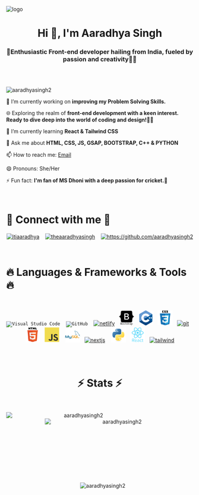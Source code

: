 ![logo](https://camo.githubusercontent.com/48ec00ed4c84e771db4a1db90b56352923a8d644452a32b434d68e97006c9337/68747470733a2f2f63686b736b696c6c732e636f6d2f77702d636f6e74656e742f75706c6f6164732f323032302f30342f504e432d416e696d617465642d42616e6e6572732e676966)
<h1 align="center">Hi 👋, I'm Aaradhya Singh</h1>
<h3 align="center">🚀Enthusiastic Front-end developer hailing from India, fueled by passion and creativity👩‍💻</h3>
<br><br>
<p align="left"> <img src="https://komarev.com/ghpvc/?username=aaradhyasingh2&label=Profile%20views&color=0e75b6&style=flat" alt="aaradhyasingh2" width="200"/></p>

🔭 I’m currently working on **improving my Problem Solving Skills.**

🌐 Exploring the realm of **front-end development with a keen interest. Ready to dive deep into the world of coding and design!👨‍💻**

🌱 I’m currently learning **React & Tailwind CSS**

💬 Ask me about **HTML, CSS, JS, GSAP, BOOTSTRAP, C++ & PYTHON**

📫 How to reach me: <a href="mailto: aaradhyas438@gmail.com">Email</a>
  
😄 Pronouns: She/Her

⚡ Fun fact: **I'm fan of MS Dhoni with a deep passion for cricket.🏏**
<br><br><br>
<h1 align="left">📧 Connect with me 📧</h1>
<p align="center">
<a href="https://twitter.com/itiaaradhya" target="blank"><img align="center" src="https://raw.githubusercontent.com/rahuldkjain/github-profile-readme-generator/master/src/images/icons/Social/twitter.svg" alt="itiaaradhya" height="30" width="40" /></a>&nbsp;&nbsp;&nbsp;
<a href="https://linkedin.com/in/theaaradhyasingh" target="blank"><img align="center" src="https://raw.githubusercontent.com/rahuldkjain/github-profile-readme-generator/master/src/images/icons/Social/linked-in-alt.svg" alt="theaaradhyasingh" height="30" width="40" /></a>&nbsp;&nbsp;&nbsp;
<a href="https://github.com/aaradhyasingh2" target="_blank"><img src="https://encrypted-tbn0.gstatic.com/images?q=tbn:ANd9GcRrjM9papizTbbsCBFN17Zu2SLi5oNIpSq4WQ&usqp=CAU" alt="https://github.com/aaradhyasingh2" height="40" align="center"/></a>
</p>
<br/>
<h1 align="left">🔥 Languages & Frameworks & Tools 🔥</h1>
<br>
<p align="Center">
  <code><img title="Visual Studio Code" height="30" src="https://w7.pngwing.com/pngs/905/947/png-transparent-microsoft-visual-studio-code-alt-macos-bigsur-icon-thumbnail.png"></code>&nbsp;&nbsp;&nbsp;
   <code><img title="GitHub" height="30" src="https://encrypted-tbn0.gstatic.com/images?q=tbn:ANd9GcRrjM9papizTbbsCBFN17Zu2SLi5oNIpSq4WQ&usqp=CAU"></code>&nbsp;&nbsp;&nbsp;
<a href="https://netlify.org/" target="_blank"><img title="Netlify" src="https://camo.githubusercontent.com/92dde1e7c42c013a5fce4dfeee0843f06710bfd38a610885e33a273c7eca0d22/68747470733a2f2f696d672e736869656c64732e696f2f62616467652f4e65746c6966792d3030433742373f7374796c653d666f722d7468652d6261646765266c6f676f3d6e65746c696679266c6f676f436f6c6f723d7768697465" alt="netlify" width="45" height="30"/></a>&nbsp;&nbsp;&nbsp;<a href="https://getbootstrap.com" target="_blank" rel="noreferrer"><img title="Bootstrap" src="https://raw.githubusercontent.com/devicons/devicon/master/icons/bootstrap/bootstrap-plain-wordmark.svg" alt="bootstrap" width="40" height="40"/></a>&nbsp;&nbsp;&nbsp;<a href="https://www.w3schools.com/cpp/" target="_blank" rel="noreferrer"><img title="C++" src="https://raw.githubusercontent.com/devicons/devicon/master/icons/cplusplus/cplusplus-original.svg" alt="cplusplus" width="40" height="40"/></a>&nbsp;&nbsp;&nbsp;<a href="https://www.w3schools.com/css/" target="_blank" rel="noreferrer"><img title="CSS3" src="https://raw.githubusercontent.com/devicons/devicon/master/icons/css3/css3-original-wordmark.svg" alt="css3" width="40" height="40"/></a>&nbsp;&nbsp;&nbsp;<a href="https://git-scm.com/" target="_blank" rel="noreferrer"><img title="Git" src="https://www.vectorlogo.zone/logos/git-scm/git-scm-icon.svg" alt="git" width="40" height="40"/></a>&nbsp;&nbsp;&nbsp;<a href="https://www.w3.org/html/" target="_blank" rel="noreferrer"><img title="HTML5" src="https://raw.githubusercontent.com/devicons/devicon/master/icons/html5/html5-original-wordmark.svg" alt="html5" width="40" height="40"/></a>&nbsp;&nbsp;&nbsp;<a href="https://developer.mozilla.org/en-US/docs/Web/JavaScript" target="_blank" rel="noreferrer"><img title="Javascript" src="https://raw.githubusercontent.com/devicons/devicon/master/icons/javascript/javascript-original.svg" alt="javascript" width="40" height="40"/></a> &nbsp;&nbsp;&nbsp;<a href="https://www.mysql.com/" target="_blank" rel="noreferrer"><img title="MySQL" src="https://raw.githubusercontent.com/devicons/devicon/master/icons/mysql/mysql-original-wordmark.svg" alt="mysql" width="40" height="40"/></a>&nbsp;&nbsp;&nbsp;<a href="https://nextjs.org/" target="_blank" rel="noreferrer"><img title="NEXT.Js" src="https://encrypted-tbn0.gstatic.com/images?q=tbn:ANd9GcRpWGQY8HRa1vnJnyJhc5sFk2RrjzjFDWn74hdZOfi62m5gt9TjSaAqQHGtPL-YMUpRwA&usqp=CAU" alt="nextjs" width="60" height="30"/></a> &nbsp;&nbsp;&nbsp;<a href="https://www.python.org" target="_blank" rel="noreferrer"><img title="Python" src="https://raw.githubusercontent.com/devicons/devicon/master/icons/python/python-original.svg" alt="python" width="40" height="40"/></a>&nbsp;&nbsp;&nbsp;<a href="https://reactjs.org/" target="_blank" rel="noreferrer"><img title="React" src="https://raw.githubusercontent.com/devicons/devicon/master/icons/react/react-original-wordmark.svg" alt="react" width="40" height="40"/></a>&nbsp;&nbsp;&nbsp;<a href="https://tailwindcss.com/" target="_blank" rel="noreferrer"><img title="Tailwind CSS" src="https://www.vectorlogo.zone/logos/tailwindcss/tailwindcss-icon.svg" alt="tailwind" width="40" height="40"/></a></p>
<br/><br/>
<h1 align="center">⚡ Stats ⚡</h1>
<br>
  <div align="center">
<p align="center">
  <img align="left" width=400 src="https://github-readme-streak-stats.herokuapp.com/?user=aaradhyasingh2&" alt="aaradhyasingh2" />
<img align="right" width=400 src="https://github-readme-stats.vercel.app/api?username=aaradhyasingh2&show_icons=true&locale=en" alt="aaradhyasingh2" />
</div>
<br><br><br><br><br><br><br><br><br><br><br>
<div align="center">&nbsp;&nbsp;&nbsp;
<img width=350 align="center" src="https://github-readme-stats.vercel.app/api/top-langs?username=aaradhyasingh2&show_icons=true&locale=en&layout=compact" alt="aaradhyasingh2" />
  </div>
</p>

